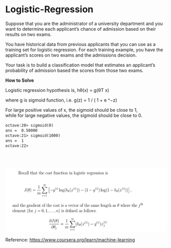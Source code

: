 # Logistic-Regression

Suppose that you are the administrator of a university department and you want to determine each applicant’s chance of admission based on their results on two exams. 

You have historical data from previous applicants that you can use as a training set for logistic regression. For each training example, you have the applicant’s scores on two exams and the admissions decision.

Your task is to build a classification model that estimates an applicant’s probability of admission based the scores from those two exams. 

<b>How to Solve</b>

Logistic regression hypothesis is,  hθ(x) = g(θT x) 

where g is sigmoid function, i.e. g(z) = 1 / ( 1 + e ^−z)

For large positive values of x, the sigmoid should be close to 1, <br>
while for large negative values, the sigmoid should be close to 0. 

    octave:20> sigmoid(0)
    ans =  0.50000
    octave:21> sigmoid(1000)
    ans =  1
    octave:22>


<br><br>

<img src="CostFunction.png" height=200/>

Reference: https://www.coursera.org/learn/machine-learning
